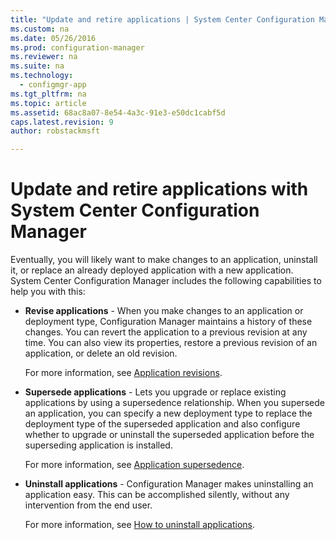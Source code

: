 ```yaml
---
title: "Update and retire applications | System Center Configuration Manager"
ms.custom: na
ms.date: 05/26/2016
ms.prod: configuration-manager
ms.reviewer: na
ms.suite: na
ms.technology: 
  - configmgr-app
ms.tgt_pltfrm: na
ms.topic: article
ms.assetid: 68ac8a07-8e54-4a3c-91e3-e50dc1cabf5d
caps.latest.revision: 9
author: robstackmsft

---
```

# Update and retire applications with System Center Configuration Manager
Eventually, you will likely want to make changes to an application, uninstall it, or replace an already deployed application with a new application. System Center Configuration Manager includes the following capabilities to help you with this:  
  
-   **Revise applications** - When you make changes to an application or deployment type, Configuration Manager maintains a history of these changes. You can revert the application to a previous revision at any time. You can also view its properties, restore a previous revision of an application, or delete an old revision.  
  
     For more information, see [Application revisions](/sccm/apps/deploy-use/revise-and-supersede-applications#application-revisions).  
  
-   **Supersede applications** - Lets you upgrade or replace existing applications by using a supersedence relationship. When you supersede an application, you can specify a new deployment type to replace the deployment type of the superseded application and also configure whether to upgrade or uninstall the superseded application before the superseding application is installed.  
  
     For more information, see [Application supersedence](/sccm/apps/deploy-use/revise-and-supersede-applications#application-supersedence).  
  
-   **Uninstall applications** - Configuration Manager makes uninstalling an application easy. This can be accomplished silently, without any intervention from the end user.  
  
     For more information, see [How to uninstall applications](../../apps/deploy-use/uninstall-applications.md).  
  


